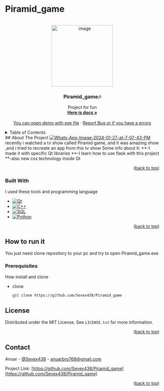 # Piramid_game
<a name="readme-top"></a>


<br />
<div align="center">
<a href="https://postimages.org/" target="_blank">
  <img 
    src="https://i.postimg.cc/YSTnkCxT/saupload-Delta-Emblem-thumb1-1.png" 
    border="0" 
    alt="image"
    width="200" 
    height="200"
  />
</a>

  <h3 align="center">Piramid_game🎶</h3>

  <p align="center">
 Project for fun
    <br />
    <a href="https://github.com/Sevex438/Piramid_game"><strong>Here is docs »</strong></a>
    <br />
    <br />
    <a href="https://github.com/Sevex438/Piramid_game">You can open demo with exe file</a>
    ·
    <a href="https://github.com/Sevex438/Piramid_game/issues">Report Bug or if you have a errors</a>
  </p>
</div>



<!-- TABLE OF CONTENTS -->
<details>
  <summary>Table of Contents</summary>
  <ol>
    <li>
      <a href="#about-the-project">About Project</a>
      <ul>
        <li><a href="#built-with">Built With</a></li>
      </ul>
    </li>
    <li>
      <a href="#getting-started">Getting Started</a>
      <ul>
        <li><a href="#installation">Installation</a></li>
      </ul>
    </li>
    <li><a href="#license">License</a></li>
    <li><a href="#contact">Contact</a></li>
    
  </ol>
</details>
## About The Project
<a href='https://postimg.cc/KRvVKpKV' target='_blank'><img src='https://i.postimg.cc/TYrX4ZTR/Whats-App-Image-2024-06-25-at-10-26-31.jpg' border='0' alt='Whats-App-Image-2024-01-27-at-7-07-43-PM'/></a>
recently i watched a tv show called Piramid game, and it was amazing show ,and i tried to recreate an app from this tv show
Some info about it:
**-I made it with specific Qt libraries
**-I learn how to use flask with this project
**-also new css technology inside Qt 

<p align="right">(<a href="#readme-top">back to top</a>)</p>



### Built With

I used these tools and programming language
* [![Qt][Qt]][Qt-url]
* [![C++][C++]][C++-url]  
* [![SQL][SQL]][SQL-url]
* [![Python][Python]][Python-url]

<p align="right">(<a href="#readme-top">back to top</a>)</p>




## How to run it

You just need clone repository to your pc and try to open Piramid_game.exe

### Prerequisites

How install and clone
* clone
  ```sh
  git clone https://github.com/Sevex438/Piramid_game

  ```

## License

Distributed under the MIT License. See `LICENSE.txt` for more information.

<p align="right">(<a href="#readme-top">back to top</a>)</p>




## Contact

Anuar - [@Sevex438](https://twitter.com/Goodnightpleas2) - anuarbro768@gmail.com

Project Link: [https://github.com/Sevex438/Piramid_game](https://github.com/Sevex438/Piramid_game)

<p align="right">(<a href="#readme-top">back to top</a>)</p>


[Qt]: https://img.shields.io/badge/Qt-32CD32?style=for-the-badge&logo=Qt&logoColor=white
[Qt-url]: https://qt.io

[C++]: https://img.shields.io/badge/C++-CD5C5C?style=for-the-badge&logo=C++&logoColor=white  
[C++-url]: https://isocpp.org/

[SQL]: https://img.shields.io/badge/SQL-5F9EA0?style=for-the-badge&logo=SQL&logoColor=white
[SQL-url]: https://www.w3schools.com/sql/

[Python]: https://img.shields.io/badge/Python-3776AB?style=for-the-badge&logo=python&logoColor=white
[Python-url]: https://www.python.org
